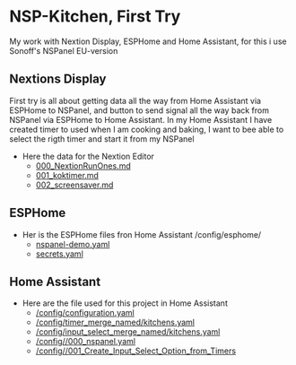 # NSP-Kitchen, First Try
My work with Nextion Display,  ESPHome and Home Assistant, for this i use Sonoff's NSPanel EU-version

## Nextions Display
First try is all about getting data all the way from Home Assistant via ESPHome to NSPanel, and button to send signal all the way back from NSPanel via ESPHome to Home Assistant.
In my Home Assistant I have created timer to used when I am cooking and baking, I want to bee able to select the rigth timer and start it from my NSPanel


* Here the data for the Nextion Editor
  * [000_NextionRunOnes.md](./Nextion/000_NextionRunOnes.md)
  * [001_koktimer.md](./Nextion/001_koktimer.md)
  * [002_screensaver.md](./Nextion/002_screensaver.md)

## ESPHome

* Her is the ESPHome files fron Home Assistant  /config/esphome/
  * [nspanel-demo.yaml](./ESPHome/nspanel-demo.yaml)
  * [secrets.yaml](./ESPHome/secrets.yaml)

## Home Assistant

* Here are the file used for this project in Home Assistant
  * [/config/configuration.yaml](./HomeAssistant/configuration.yaml)
  * [/config/timer_merge_named/kitchens.yaml](./HomeAssistant/timer_kitchens.yaml)
  * [/config/input_select_merge_named/kitchens.yaml](./HomeAssistant/input_select_kitchens.yaml)
  * [/config//000_nspanel.yaml](./HomeAssistant/000_nspanel.yaml)
  * [/config//001_Create_Input_Select_Option_from_Timers](./HomeAssistant/001_Create_Input_Select_Option_from_Timers)
  
